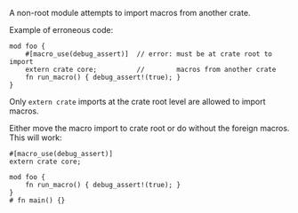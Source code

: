 A non-root module attempts to import macros from another crate.

Example of erroneous code:

```compile_fail,E0468
mod foo {
    #[macro_use(debug_assert)]  // error: must be at crate root to import
    extern crate core;          //        macros from another crate
    fn run_macro() { debug_assert!(true); }
}
```

Only `extern crate` imports at the crate root level are allowed to import
macros.

Either move the macro import to crate root or do without the foreign macros.
This will work:

```
#[macro_use(debug_assert)]
extern crate core;

mod foo {
    fn run_macro() { debug_assert!(true); }
}
# fn main() {}
```
